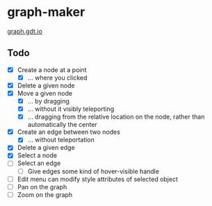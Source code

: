 # graph-maker

[graph.gdt.io](http://graph.gdt.io/)

## Todo

- [x] Create a node at a point
  - [x] ... where you clicked
- [x] Delete a given node
- [x] Move a given node
  - [x] ... by dragging
  - [x] ... without it visibly teleporting
  - [x] ... dragging from the relative location on the node, rather than automatically the center
- [x] Create an edge between two nodes
  - [x] ... without teleportation
- [x] Delete a given edge
- [x] Select a node
- [ ] Select an edge
  - [ ] Give edges some kind of hover-visible handle
- [ ] Edit menu can modify style attributes of selected object
- [ ] Pan on the graph
- [ ] Zoom on the graph
